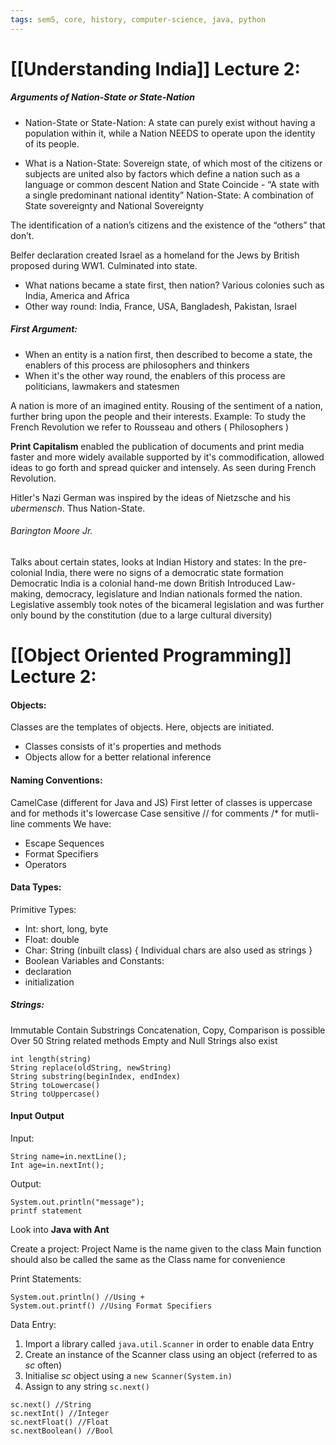 ```yaml
---
tags: sem5, core, history, computer-science, java, python
---
```


# [[Understanding India]] Lecture 2:

##### Arguments of Nation-State or State-Nation

+ Nation-State or State-Nation:
	A state can purely exist without having a population within it, while a Nation NEEDS to operate upon the identity of its people.

+ What is a Nation-State:
	Sovereign state, of which most of the citizens or subjects are united also by factors which define a nation such as a language or common descent
	Nation and State Coincide - “A state with a single predominant national identity”
	Nation-State: A combination of State sovereignty and National Sovereignty 

The identification of a nation’s citizens and the existence of the “others” that don’t. 

Belfer declaration created Israel as a homeland for the Jews by British proposed during WW1. Culminated into state.

+ What nations became a state first, then nation?
	Various colonies such as India, America and Africa
+ Other way round:
	India, France, USA, Bangladesh, Pakistan, Israel

##### First Argument:
+ When an entity is a nation first, then described to become a state, the enablers of this process are philosophers and thinkers
+ When it's the other way round, the enablers of this process are politicians, lawmakers and statesmen

A nation is more of an imagined entity. Rousing of the sentiment of a nation, further bring upon the people and their interests.
Example: To study the French Revolution we refer to Rousseau and others ( Philosophers )

**Print Capitalism** enabled the publication of documents and print media faster and more widely available supported by it's commodification, allowed ideas to go forth and spread quicker and intensely. As seen during French Revolution.

Hitler's Nazi German was inspired by the ideas of Nietzsche and his _ubermensch_. Thus Nation-State.

###### Barington Moore Jr.
Talks about certain states, looks at Indian History and states:
	In the pre-colonial India, there were no signs of a democratic state formation
	Democratic India is a colonial hand-me down
	British Introduced Law-making, democracy, legislature and Indian nationals formed the nation.
	Legislative assembly took notes of the bicameral legislation and was further only bound by the constitution (due to a large cultural diversity)



# [[Object Oriented Programming]] Lecture 2:

#### Objects:
Classes are the templates of objects. Here, objects are initiated.
- Classes consists of it's properties and methods
- Objects allow for a better relational inference

#### Naming Conventions:
CamelCase (different for Java and JS)
First letter of classes is uppercase and for methods it's lowercase
Case sensitive
// for comments /* for mutli-line comments
We have:
- Escape Sequences
- Format Specifiers
- Operators

#### Data Types:
Primitive Types:
- Int: short, long, byte
- Float: double
- Char: String (inbuilt class) { Individual chars are also used as strings }
- Boolean
Variables and Constants:
- declaration
- initialization

##### Strings:
Immutable
Contain Substrings
Concatenation, Copy, Comparison is possible
Over 50 String related methods
Empty and Null Strings also exist

```
int length(string)
String replace(oldString, newString)
String substring(beginIndex, endIndex)
String toLowercase()
String toUppercase()
```

#### Input Output

Input:
```Scanner in - new Scanner(System.in);
String name=in.nextLine();
Int age=in.nextInt();
```
Output:
```
System.out.println("message");
printf statement
```

Look into __Java with Ant__

Create a project:
	Project Name is the name given to the class 
	Main function should also be called the same as the Class name for convenience

Print Statements:

```
System.out.println() //Using + 
System.out.printf() //Using Format Specifiers
```

Data Entry:
1. Import a library called `java.util.Scanner` in order to enable data Entry
2. Create an instance of the Scanner class using an object (referred to as _sc_ often)
3. Initialise _sc_ object using a `new Scanner(System.in)` 
4. Assign to any string `sc.next()`

```
sc.next() //String
sc.nextInt() //Integer
sc.nextFloat() //Float
sc.nextBoolean() //Bool
```